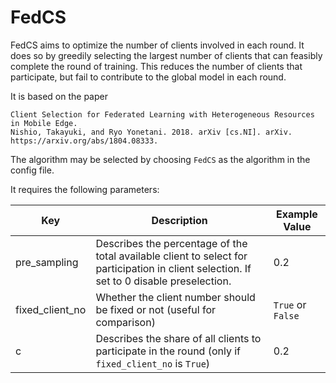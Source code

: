 # FedCS

FedCS aims to optimize the number of clients involved in each round. It does so by greedily selecting the largest number of clients that can feasibly complete the round of training.
This reduces the number of clients that participate, but fail to contribute to the global model in each round.

It is based on the paper 
```
Client Selection for Federated Learning with Heterogeneous Resources in Mobile Edge.
Nishio, Takayuki, and Ryo Yonetani. 2018. arXiv [cs.NI]. arXiv. https://arxiv.org/abs/1804.08333.
```
The algorithm may be selected by choosing `FedCS` as the algorithm in the config file.

It requires the following parameters:

| Key             | Description                                                                                                                               | Example Value     |
|-----------------|-------------------------------------------------------------------------------------------------------------------------------------------|-------------------|
| pre_sampling    | Describes the percentage of the total available client to select for participation in client selection. If set to 0 disable preselection. | 0.2               |
| fixed_client_no | Whether the client number should be fixed or not (useful for comparison)                                                                  | `True` or `False` |
| c               | Describes the share of all clients to participate in the round (only if `fixed_client_no` is `True`)                                      | 0.2               |
